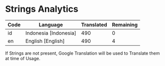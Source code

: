 # Strings Analytics


| Code | Language | Translated | Remaining |
|----|-------|-------|---|
| id | Indonesia [Indonesia] | 490 | 0 |
| en | English [English] | 490 | 4 |


If Strings are not present, Google Translation will be used to Translate them at time of Usage.

